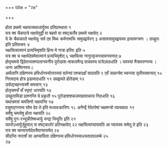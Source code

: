 +++
title = "२७"

+++
 

होता प्रथमो भक्षयत्यथाध्वर्युरथ प्रतिप्रस्थाता १  
यत्र क्व चैकपात्रे
भक्षयेयुर्द्वौ वा बहवो वा वषट्कर्तैव प्रथमो भक्षयेत् २  
ये के
चैककाले भक्षयेयुः सर्व एव मिथः कर्मनामभिः समुपह्वयेरन् ३
असावसावुपह्वयस्व इत्यामन्त्रणः । उपहूतः इति
प्रतिवचनः ४  
भक्षयित्वात्मानं प्रत्यभिमृशति हिन्व मे गात्रा
हरिवः इति ५  
यत्र क्व च भक्षयेदेवमेवात्मानं प्रत्यभिमृशेत् ६
भक्षयित्वा नानुत्सृजन्त्यावनयनात् ७  
होतृचमसे
द्विदेवत्यसम्पातानवनीय
पुरोडाश-शकलमैन्द्र वायवस्य पात्रेऽवदधाति ।
पयस्यां मैत्रावरुणस्य । धाना आश्विनस्य ८  
अथैतानि दक्षिणस्य
हविर्धानस्योत्तरस्यां वर्तन्यां पश्चादक्षँ सादयति ९
एवँ सन्नान्येव भवन्त्या तृतीयसवनात् १०  
निरवदाय होत्र इडामादधाति ११
उपह्वयते होतेडाम् १२  
उपोद्यच्छन्त्यस्मै चमसान् १३  
होतृचमसँ सँ
स्पृष्टं धारयति १४  
उपहूतामिडां प्राश्नन्ति ये प्रकृतौ १५
पुरोडाशशकलमछावाकाय निदधाति १६  
यथाचमसं चमसिनो
भक्षयन्ति १७  
वसुमद्गनस्य सोम देव ते इति मध्यतःकारिणः १८
अनैन्द्रै रेवेतरेषां भक्षमन्त्रो व्याख्यातः १९  
सर्वेषु चमसेषु होता
भक्षयति २०  
सर्वेषु पुन-रभ्युन्नीतेष्वध्वर्युः मन्द्रा भिभूतिः
इति २१  
यतरोऽध्वर्युर्जुहुयात् स वषट्कर्तारं प्रतिभक्षयेत् २२
भक्षयित्वाप्याययति आ प्यायस्व समेतु ते इति २३  
यत्र क्व
चाप्याययेदेतयैवाप्याययेत् २४  
सीदन्ति नाराशँ सा आप्यायिता
दक्षिणस्य हविर्धानस्याधस्तादपालम्बे २५  
२७
